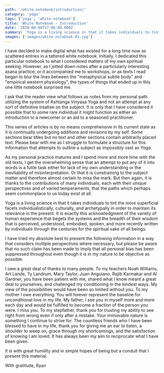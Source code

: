 ```yaml
---
path: '/white-notebook/introduction/'
category: 'yoga'
tags: ['yoga', 'white-notebook']
title: 'White Notebook - Introduction'
date: '2020-08-08T17:06:00.000Z'
summary: 'Yoga is a living science in that it takes individuals to tint the more superficial facets individualistically, culturally, and archetypally in order to maintain its relevance in the present...'
images: ['images/white-notebook-01.jpg']
---
```


I have decided to make digital what has existed for a long time now as scattered entries in a tattered white notebook. Initially, I dedicated this particular notebook to what I considered matters of my own spiritual seeking. However, as I jotted down notes after a particlularly interesting asana practice, or it accompanied me to workshops, or as texts I read began to blur the lines between the "metaphysical subtle body" and "empirical western physiology", the types of things that ended up in this one little notebook surprised me.

I ask that the reader view what follows as notes from my personal path utilizing the system of Ashtanga Vinyasa Yoga and not an attempt at any sort of definitive treatise on the subject. It is only that I have considered it possible that to some rare individual it might function as either an introduction to a newcomer or an aid to a seasoned practitioner.

This series of articles is by no means comprehensive in its current state as it is continually undergoing additions and revisions by my self. Some sections bear titles but no text and other sections contain arbitrarily placed text. Please bear with me as I struggle to formulate a structure for this information that attempts to outline a subject as impossibly vast as Yoga.

As my personal practice matures and I spend more and more time with the old texts, I get the overwhelming sense that an attempt to put any of it into words is a futile task either for lack of my own understanding or the inevitability of misinterpretation. Or that it is constraining to the subject matter and therefore almost certain to miss the mark. But then again, it is thanks to the contributions of many individuals, each with their unique perspectives and of varied temperaments, that the paths which perhaps seem commonplace to us today exist at all.

Yoga is a living science in that it takes individuals to tint the more superficial facets individualistically, culturally, and archetypally in order to maintain its relevance in the present. It is exactly this acknowledgment of the variety of human experience that begets the systems and the breadth of their wisdom that is perceived, understood, embodied, spoken, and more recently written by individuals through the centuries for the spiritual sake of all beings.

I have tried my absolute best to present the following information in a way that considers multiple perspectives where necessary, but please be aware that no such claim has been made to imply that all personal bias has been suppressed throughout even though it is in my nature to be objective as possible.

I owe a great deal of thanks to many people. To my teachers Noah Williams, Art Lande, Ty Landrum, Mary Taylor, Juan Anguiano, Rajib Karmakar and Al Gardner, you have been patient with me, shared what I know meant a great deal to yourselves, and challenged my conditioning in the kindest ways. My view of the possibilities would have been so limited without you. To my mother I owe everything. You will forever represent the baseline for unconditional love in my life. My father, I see you in myself more and more each day and would be fulfilled to become a fraction of the person you were. I miss you. To my stepfather, thank you for trusting my ability to see right from wrong even if only after a mistake. Your immovable nature is something I continue to strive for. The countless friends who I have been blessed to have in my life, thank you for giving me an ear to listen, a shoulder to weep on, grace through my shortcomings, and the satisfaction of knowing I am loved. It has always been my aim to reciprocate what I have been given.

It is with great humility and in simple hopes of being but a conduit that I present this material.

With gratitude,
Ryan
